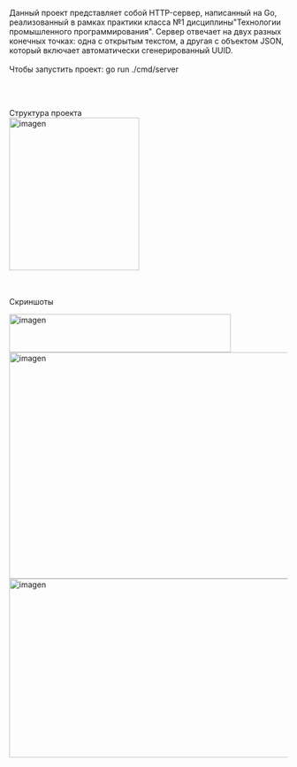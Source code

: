 Данный проект представляет собой HTTP-сервер, написанный на Go, реализованный в рамках практики класса №1 дисциплины"Технологии промышленного программирования". Сервер отвечает на двух разных конечных точках: одна с открытым текстом, а другая с объектом JSON, который включает автоматически сгенерированный UUID.
<br><br>
Чтобы запустить проект:
go run ./cmd/server

<br><br>

Структура проекта <br>
<img width="235" height="276" alt="imagen" src="https://github.com/user-attachments/assets/45655648-d9e1-44c3-bdae-ef622c723964" />

<br><br>
Скриншоты
<br>

<img width="401" height="69" alt="imagen" src="https://github.com/user-attachments/assets/9cef6e43-c249-43b1-ba81-0cd37af0fc85" />
<br>
<img width="810" height="409" alt="imagen" src="https://github.com/user-attachments/assets/590e0406-81d9-4a88-bc72-cf6560d3eefe" />
<br>
<img width="845" height="323" alt="imagen" src="https://github.com/user-attachments/assets/a0254b7f-a081-410d-8c71-a2acccfb3a7e" />
<br>




